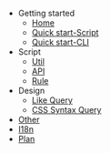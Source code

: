 - Getting started
    - [Home](/en-US/README)
    - [Quick start-Script](/en-US/quickstart-script)
    - [Quick start-CLI](/en-US/quickstart-cli)
- Script
    - [Util](/en-US/script-util)
    - <a href="./api-docs/index.html" target="blank">API</a>
    - [Rule](/en-US/script-rule)
- Design
    - [Like Query](/en-US/design/like-query)
    - [CSS Syntax Query](/en-US/design/css-syntax-query)
- [Other](/en-US/other)
- [I18n](/en-US/i18n)
- [Plan](/en-US/plan)
